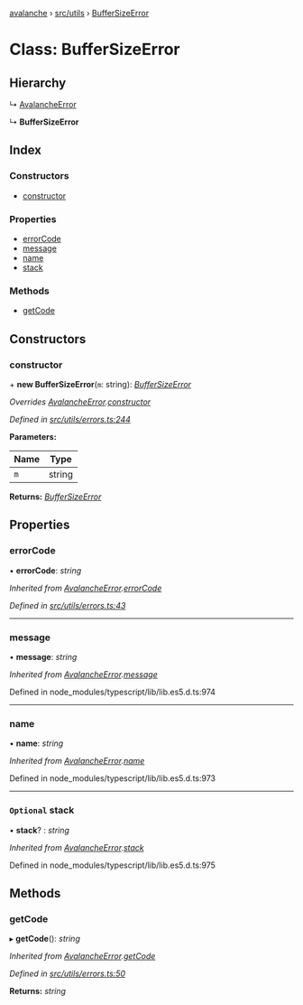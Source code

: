 [avalanche](../README.md) › [src/utils](../modules/src_utils.md) › [BufferSizeError](src_utils.buffersizeerror.md)

# Class: BufferSizeError

## Hierarchy

  ↳ [AvalancheError](src_utils.avalancheerror.md)

  ↳ **BufferSizeError**

## Index

### Constructors

* [constructor](src_utils.buffersizeerror.md#constructor)

### Properties

* [errorCode](src_utils.buffersizeerror.md#errorcode)
* [message](src_utils.buffersizeerror.md#message)
* [name](src_utils.buffersizeerror.md#name)
* [stack](src_utils.buffersizeerror.md#optional-stack)

### Methods

* [getCode](src_utils.buffersizeerror.md#getcode)

## Constructors

###  constructor

\+ **new BufferSizeError**(`m`: string): *[BufferSizeError](src_utils.buffersizeerror.md)*

*Overrides [AvalancheError](src_utils.avalancheerror.md).[constructor](src_utils.avalancheerror.md#constructor)*

*Defined in [src/utils/errors.ts:244](https://github.com/ava-labs/avalanchejs/blob/40de7e6/src/utils/errors.ts#L244)*

**Parameters:**

Name | Type |
------ | ------ |
`m` | string |

**Returns:** *[BufferSizeError](src_utils.buffersizeerror.md)*

## Properties

###  errorCode

• **errorCode**: *string*

*Inherited from [AvalancheError](src_utils.avalancheerror.md).[errorCode](src_utils.avalancheerror.md#errorcode)*

*Defined in [src/utils/errors.ts:43](https://github.com/ava-labs/avalanchejs/blob/40de7e6/src/utils/errors.ts#L43)*

___

###  message

• **message**: *string*

*Inherited from [AvalancheError](src_utils.avalancheerror.md).[message](src_utils.avalancheerror.md#message)*

Defined in node_modules/typescript/lib/lib.es5.d.ts:974

___

###  name

• **name**: *string*

*Inherited from [AvalancheError](src_utils.avalancheerror.md).[name](src_utils.avalancheerror.md#name)*

Defined in node_modules/typescript/lib/lib.es5.d.ts:973

___

### `Optional` stack

• **stack**? : *string*

*Inherited from [AvalancheError](src_utils.avalancheerror.md).[stack](src_utils.avalancheerror.md#optional-stack)*

Defined in node_modules/typescript/lib/lib.es5.d.ts:975

## Methods

###  getCode

▸ **getCode**(): *string*

*Inherited from [AvalancheError](src_utils.avalancheerror.md).[getCode](src_utils.avalancheerror.md#getcode)*

*Defined in [src/utils/errors.ts:50](https://github.com/ava-labs/avalanchejs/blob/40de7e6/src/utils/errors.ts#L50)*

**Returns:** *string*
